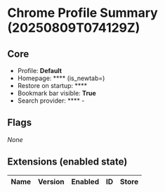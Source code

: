 ﻿# Chrome Profile Summary (20250809T074129Z)

## Core

* Profile: **Default**
* Homepage: **** (is_newtab=)
* Restore on startup: ****
* Bookmark bar visible: **True**
* Search provider: **** - 

## Flags
_None_

## Extensions (enabled state)

| Name | Version | Enabled | ID | Store |
|------|---------|---------|----|-------|

